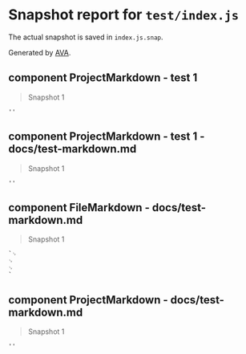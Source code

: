 # Snapshot report for `test/index.js`

The actual snapshot is saved in `index.js.snap`.

Generated by [AVA](https://avajs.dev).

## component ProjectMarkdown - test 1

> Snapshot 1

    ''

## component ProjectMarkdown - test 1 - docs/test-markdown.md

> Snapshot 1

    ''

## component FileMarkdown - docs/test-markdown.md

> Snapshot 1

    `␊
    ␊
    ␊
    `

## component ProjectMarkdown - docs/test-markdown.md

> Snapshot 1

    ''
